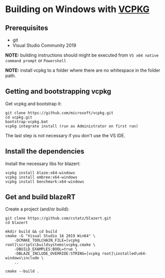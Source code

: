 Building on Windows with [VCPKG](https://github.com/microsoft/vcpkg)
===

Prerequisites
---

 * git
 * Visual Studio Community 2019

**NOTE:** building instructions should might be executed from `VS x64 native command prompt` or `Powershell`

**NOTE:** install vcpkg to a folder where there are no whitespace in the folder path.

Getting and bootstrapping vcpkg
---

Get vcpkg and bootstrap it:
```shell script
git clone https://github.com/microsoft/vcpkg.git
cd vcpkg.git
bootstrap-vcpkg.bat
vcpkg integrate install (run as Administrator on first run)
```
The last step is not necessary if you don't use the VS IDE.

Install the dependencies
---

Install the necessary libs for blazert:
```shell script
vcpkg install blaze:x64-windows
vcpkg install embree:x64-windows
vcpkg install benchmark:x64-windows
```

Get and build blazeRT
---

Create a project (and/or build):

```shell script
git clone https://github.com/cstatz/blazert.git
cd blazert

mkdir build && cd build
cmake -G "Visual Studio 16 2019 Win64" \
    -DCMAKE_TOOLCHAIN_FILE=[vcpkg root]\scripts\buildsystems\vcpkg.cmake \
    -DBUILD_EXAMPLES:BOOL=true \
    -DBLAZE_INCLUDE_OVERRIDE:STRING=[vcpkg root]\installed\x64-windows\include \
    ..

cmake --build .

```
